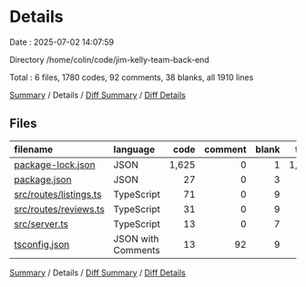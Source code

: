 # Details

Date : 2025-07-02 14:07:59

Directory /home/colin/code/jim-kelly-team-back-end

Total : 6 files,  1780 codes, 92 comments, 38 blanks, all 1910 lines

[Summary](results.md) / Details / [Diff Summary](diff.md) / [Diff Details](diff-details.md)

## Files
| filename | language | code | comment | blank | total |
| :--- | :--- | ---: | ---: | ---: | ---: |
| [package-lock.json](/package-lock.json) | JSON | 1,625 | 0 | 1 | 1,626 |
| [package.json](/package.json) | JSON | 27 | 0 | 3 | 30 |
| [src/routes/listings.ts](/src/routes/listings.ts) | TypeScript | 71 | 0 | 9 | 80 |
| [src/routes/reviews.ts](/src/routes/reviews.ts) | TypeScript | 31 | 0 | 9 | 40 |
| [src/server.ts](/src/server.ts) | TypeScript | 13 | 0 | 7 | 20 |
| [tsconfig.json](/tsconfig.json) | JSON with Comments | 13 | 92 | 9 | 114 |

[Summary](results.md) / Details / [Diff Summary](diff.md) / [Diff Details](diff-details.md)
